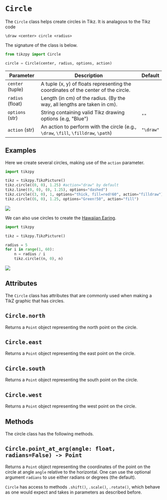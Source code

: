# `Circle`

The `Circle` class helps create circles in Tikz. It is analagous to the Tikz code 
```
\draw <center> circle <radius>
```
The signature of the class is below.
```python
from tikzpy import Circle

circle = Circle(center, radius, options, action)
```


| Parameter        | Description                                                                         | Default   |
| ---------------- | ----------------------------------------------------------------------------------- | --------- |
| `center` (tuple) | A tuple (x, y) of floats representing the coordinates of the center of the circle.  |
| `radius` (float) | Length (in cm) of the radius. (By the way, all lengths are taken in cm).            |
| `options` (str)  | String containing valid Tikz drawing options (e.g, "Blue")                          | `""`      |
| `action` (str)   | An action to perform with the circle (e.g., `\draw`, `\fill`, `\filldraw`, `\path`) | `"\draw"` |


## Examples
Here we create several circles, making use of the `action` parameter. 
```python
import tikzpy

tikz = tikzpy.TikzPicture()
tikz.circle((0, 0), 1.25) #action="draw" by default
tikz.line((0, 0), (0, 1.25), options="dashed")
tikz.circle((3, 0), 1, options="thick, fill=red!60", action="filldraw")
tikz.circle((6, 0), 1.25, options="Green!50", action="fill")
```

<img src="/png/circle_ex_1.png"/>

We can also use circles to create the [Hawaiian Earing](https://en.wikipedia.org/wiki/Hawaiian_earring).

```python
import tikzpy

tikz = tikzpy.TikzPicture()

radius = 5
for i in range(1, 60):
    n = radius / i
    tikz.circle((n, 0), n)
```
<img src="/png/circle_ex_2.png"/>

## Attributes

The `Circle` class has attributes that are commonly used when making a TikZ graphic that has circles.

## `Circle.north`
Returns a `Point` object representing the north point on the circle.

## `Circle.east`
Returns a `Point` object representing the east point on the circle.

## `Circle.south`
Returns a `Point` object representing the south point on the circle.

## `Circle.west`
Returns a `Point` object representing the west point on the circle.

## Methods
The circle class has the following methods.
## `Circle.point_at_arg(angle: float, radians=False) -> Point`
Returns a `Point` object representing the coordinates of the point on the circle at angle `angle` relative to the horizontal. One can use the optional argument `radians` to use either radians or degrees (the default).



`Circle` has access to methods `.shift()`, `.scale()`, `.rotate()`, which behave as one would expect and takes in parameters as described before.

